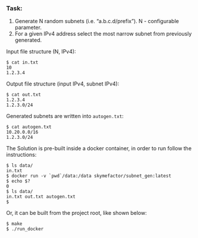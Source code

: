### Task:
1. Generate N random subnets (i.e. “a.b.c.d/prefix”). N - configurable parameter.
2. For a given IPv4 address select the most narrow subnet from previously generated.

Input file structure (N, IPv4):
```
$ cat in.txt
10
1.2.3.4
```
Output file structure (input IPv4, subnet IPv4):
```
$ cat out.txt
1.2.3.4
1.2.3.0/24
```
Generated subnets are written into `autogen.txt`:
```
$ cat autogen.txt
10.20.0.0/16
1.2.3.0/24
```
The Solution is pre-built inside a docker container, in order to run follow the instructions:
```
$ ls data/
in.txt
$ docker run -v `pwd`/data:/data skymefactor/subnet_gen:latest
$ echo $?
0
$ ls data/
in.txt out.txt autogen.txt
$
```
Or, it can be built from the project root, like shown below:
```
$ make
$ ./run_docker
```

